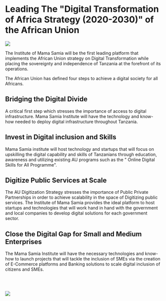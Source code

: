 
# Leading The "Digital Transformation of Africa Strategy (2020-2030)" of the African Union 

![](img/au_future.png)  

The Institute of Mama Samia will be the first leading platform that implements the African Union strategy on Digital Transformation while placing the sovereignty and independence of Tanzania at the forefront of its operations. 

The African Union has defined four steps to achieve a digital society for all Africans. 

## Bridging the Digital Divide

A critical first step which stresses the importance of access to digital infrastructure. Mama Samia Institute will have the technology and know-how needed to deploy digital infrastructure throughout Tanzania.

## Invest in Digital inclusion and Skills 

Mama Samia institute will host technology and startups that will focus on upskilling the digital capability and skills of Tanzanians through education, awareness and utilizing existing AU programs such as the " Online Digital Skills for All Programme". 

## Digitize Public Services at Scale  

The AU Digitization Strategy stresses the importance of Public Private Partnerships in order to achieve scalability in the space of Digitizing public services. The Institute of Mama Samia provides the ideal platform to host startups and technologies that will work hand in hand with the government and local companies to develop digital solutions for each government sector. 

## Close the Digital Gap for Small and Medium Enterprises

The Mama Samia Institute will have the necessary technologies and know-how to launch projects that will tackle the inclusion of SMEs via the creation of E-Commerce platforms and Banking solutions to scale digital inclusion of citizens and SMEs.

<br>
<br>

![](img/africanunion.png)
